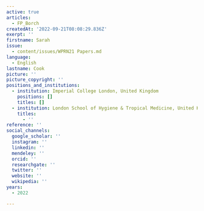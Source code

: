```yaml
---
active: true
articles:
  - FP_Borch
createdAt: '2022-09-21T08:08:29.836Z'
exerpt: ''
firstname: Sarah
issue:
  - content/issues/WPRN21 Papers.md
language:
  - English
lastname: Cook
picture: ''
picture_copyright: ''
positions_and_institutions:
  - institution: Imperial College London, United Kingdom
    positions: []
    titles: []
  - institution: London School of Hygiene & Tropical Medicine, United Kingdom
    titles:
      - ''
reference: ''
social_channels:
  google_scholar: ''
  instagram: ''
  linkedin: ''
  mendeley: ''
  orcid: ''
  researchgate: ''
  twitter: ''
  website: ''
  wikipedia: ''
years:
  - 2022

---
```

